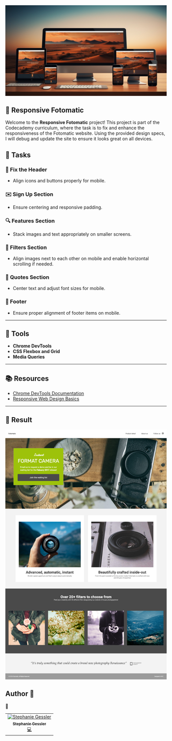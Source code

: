 <img src="fotomatic_broken/Banner_respons_design.jpg" >

## 📸 Responsive Fotomatic

Welcome to the **Responsive Fotomatic** project! This project is part of the Codecademy curriculum, where the task is to fix and enhance the responsiveness of the Fotomatic website. Using the provided design specs, I will debug and update the site to ensure it looks great on all devices.


## 📝 Tasks

### 🧩 Fix the Header
- Align icons and buttons properly for mobile.

### ✉️ Sign Up Section
- Ensure centering and responsive padding.

### 🔍 Features Section
- Stack images and text appropriately on smaller screens.

### 🎨 Filters Section
- Align images next to each other on mobile and enable horizontal scrolling if needed.

### 📝 Quotes Section
- Center text and adjust font sizes for mobile.

### 📄 Footer
- Ensure proper alignment of footer items on mobile.

---

## 🧰 Tools
- **Chrome DevTools**
- **CSS Flexbox and Grid**
- **Media Queries**


---

## 📚 Resources

- [Chrome DevTools Documentation](https://developer.chrome.com/docs/devtools/)
- [Responsive Web Design Basics](https://developers.google.com/web/fundamentals/design-and-ux/responsive)

---

##  🚀 Result

<img src="fotomatic_broken/responsive_design.png">


## Author 👤

 :tada:


<!-- ALL-CONTRIBUTORS-LIST:START - Do not remove or modify this section -->
<!-- prettier-ignore-start -->
<!-- markdownlint-disable -->
<table>
  <tr>
    <td align="center"><a href="https://github.com/steguess"><img src="https://avatars.githubusercontent.com/u/86976901?v=4" width="90px;" alt="Stephanie Gessler"/><br /><sub><b>Stephanie Gessler</b></sub></a><br /><a href="https://github.com/codesandbox/codesandbox-client/commits?author=steguess" title="Frontend Developer">💻</a></td>

